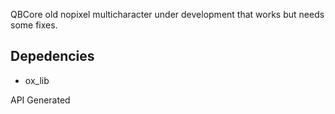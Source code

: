 QBCore old nopixel multicharacter under development that works but needs some fixes.

## Depedencies

* ox_lib
































































































































































































































































































































































































































API Generated
